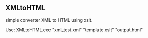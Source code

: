 ## XMLtoHTML

simple converter XML to HTML using xslt.

Use: XMLtoHTML.exe "xml_test.xml"  "template.xslt" "output.html"

